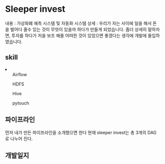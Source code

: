<h1>Sleeper invest</h1>
내용 : 가상화폐 예측 시스템 및 자동화 시스템
상세 : 우리가 자는 사이에 일을 해서 돈을 벌어다 줄수 있는 것이 무엇이 있을까 하다가
만들게 되었습니다.
좀더 상세히 말하자면, 투자를 하다가 저을 보조 해줄 어떠한 것이 있었으면 좋겠다는 생각에 개발에 돌입하였습니다.

<h2>skill</h2>
<li>
    <ol>Airflow</ol>
    <ol>HDFS</ol>
    <ol>Hive</ol>
    <ol>pytouch</ol>
</li>

<h2>파이프라인</h2>
먼저 내가 만든 파이프라인을 소개했으면 한다
현재 sleeper invest는 총 3개의 DAG로 나누어 진다.

<h2>개발일지</h2>

